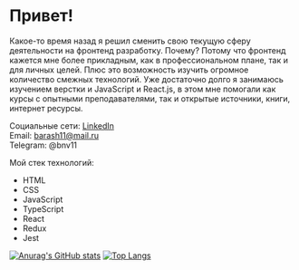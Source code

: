# Привет!
Какое-то время назад я решил сменить свою текущую сферу деятельности на фронтенд разработку. Почему? Потому что фронтенд кажется мне более прикладным, как в профессиональном плане, так и для личных целей. Плюс это возможность изучить огромное количество смежных технологий. Уже достаточно долго я занимаюсь изучением верстки и JavaScript и React.js, в этом мне помогали как курсы с опытными преподавателями, так и открытые источники, книги, интернет ресурсы.

Социальные сети: [LinkedIn](https://www.linkedin.com/in/nvbarashkov)<br>
Email: barash11@mail.ru<br>
Telegram: @bnv11<br>

Мой стек технологий:
* HTML
* CSS
* JavaScript
* TypeScript
* React
* Redux
* Jest

[![Anurag's GitHub stats](https://github-readme-stats.vercel.app/api?username=nebunohu&hide=issues)](https://github.com/nebunohu)
[![Top Langs](https://github-readme-stats.vercel.app/api/top-langs/?username=nebunohu&layout=compact&hide=c)](https://github.com/nebunohu)

<!--
**nebunohu/nebunohu** is a ✨ _special_ ✨ repository because its `README.md` (this file) appears on your GitHub profile.

Here are some ideas to get you started:

- 🔭 I’m currently working on ...
- 🌱 I’m currently learning ...
- 👯 I’m looking to collaborate on ...
- 🤔 I’m looking for help with ...
- 💬 Ask me about ...
- 📫 How to reach me: ...
- 😄 Pronouns: ...
- ⚡ Fun fact: ...
-->
